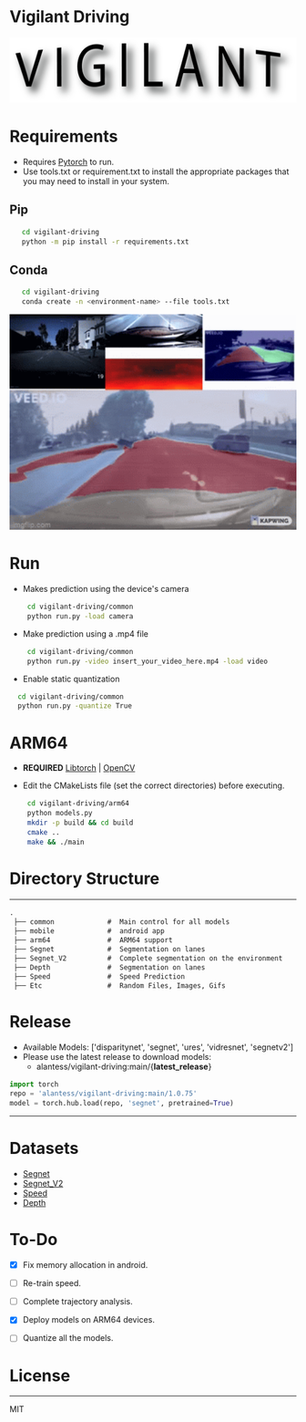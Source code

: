 # Vigilant Driving 
<img src="etc/LOGO.png" alt="logo"/> 

# Requirements
- Requires [Pytorch](https://pytorch.org/) to run.
- Use tools.txt or requirement.txt to install the appropriate packages that you may need to install in your system.
## Pip 
```sh
   cd vigilant-driving
   python -m pip install -r requirements.txt
  ```
## Conda
```sh
   cd vigilant-driving
   conda create -n <environment-name> --file tools.txt
  ```

<img src="etc/header.gif" width=1280 />


# Run
- Makes prediction using the device's camera 
  ```sh
   cd vigilant-driving/common
   python run.py -load camera 
  ```
- Make prediction using a .mp4 file 
  ```sh
   cd vigilant-driving/common
   python run.py -video insert_your_video_here.mp4 -load video  
  ```
- Enable static quantization
 ```sh
   cd vigilant-driving/common
   python run.py -quantize True  
  ```


# ARM64
- **REQUIRED** [Libtorch](https://pytorch.org/cppdocs/installing.html) | [OpenCV](https://docs.opencv.org/master/d7/d9f/tutorial_linux_install.html)
- Edit the CMakeLists file (set the correct directories) before executing.  
  
  ```sh
   cd vigilant-driving/arm64
   python models.py
   mkdir -p build && cd build
   cmake .. 
   make && ./main
  ```

# Directory Structure
------
    .
     ├── common             #  Main control for all models 
     ├── mobile             #  android app 
     ├── arm64              #  ARM64 support 
     ├── Segnet             #  Segmentation on lanes
     ├── Segnet_V2          #  Complete segmentation on the environment
     ├── Depth              #  Segmentation on lanes
     ├── Speed              #  Speed Prediction
     ├── Etc                #  Random Files, Images, Gifs



# Release 
- Available Models: ['disparitynet', 'segnet', 'ures', 'vidresnet', 'segnetv2']
- Please use the latest release to download models: 
    - alantess/vigilant-driving:main/{**latest_release**}
```python
import torch
repo = 'alantess/vigilant-driving:main/1.0.75'
model = torch.hub.load(repo, 'segnet', pretrained=True)
```
------

# Datasets
- [Segnet](https://bdd-data.berkeley.edu/)
- [Segnet_V2](https://github.com/commaai/comma10k)
- [Speed](https://github.com/commaai/speedchallenge/tree/master/data)
- [Depth](http://apolloscape.auto/stereo.html)



# To-Do
- [x] Fix memory allocation in android. 
- [ ] Re-train speed.  
- [ ] Complete trajectory analysis. 
- [x] Deploy models on ARM64 devices. 
- [ ] Quantize all the models. 


# License
----

MIT
